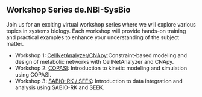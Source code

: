 ## Workshop Series de.NBI-SysBio
Join us for an exciting virtual workshop series where we will explore various topics in systems biology. Each workshop will provide hands-on training and practical examples to enhance your understanding of the subject matter. 

* Workshop 1: [CellNetAnalyzer/CNApy](./cna/):Constraint-based modeling and design of metabolic networks with CellNetAnalyzer and CNApy.
* Workshop 2: [COPASI](./copasi/): Introduction to kinetic modeling and simulation using COPASI.
* Workshop 3: [SABIO-RK / SEEK](./hits/): Introduction to data integration and analysis using SABIO-RK and SEEK.

